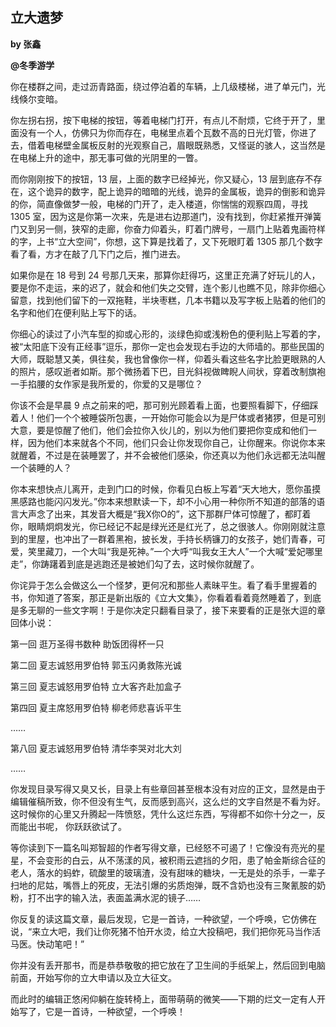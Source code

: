 ## 立大遗梦

**by 张鑫**

**@冬季游学**

你在楼群之间，走过沥青路面，绕过停泊着的车辆，上几级楼梯，进了单元门，光线倏尔变暗。

你左拐右拐，按下电梯的按钮，等着电梯门打开，有点儿不耐烦，它终于开了，里面没有一个人，仿佛只为你而存在，电梯里点着个瓦数不高的日光灯管，你进了去，借着电梯壁金属板反射的光观察自己，眉眼既熟悉，又怪诞的骇人，这当然是在电梯上升的途中，那无事可做的光阴里的一瞥。

而你刚刚按下的按钮，13 层，上面的数字已经掉光，你又疑心，13 层到底存不存在，这个诡异的数字，配上诡异的暗暗的光线，诡异的金属板，诡异的倒影和诡异的你，简直像做梦一般，电梯的门开了，走入楼道，你惴惴的观察四周，寻找 1305 室，因为这是你第一次来，先是进右边那道门，没有找到，你赶紧推开弹簧门又到另一侧，狭窄的走廊，你奋力仰着头，盯着门牌号，一扇门上贴着鬼画符样的字，上书“立大空间”，你想，这下算是找着了，又下死眼盯着 1305 那几个数字看了看，方才在敲了几下门之后，推门进去。

如果你是在 18 号到 24 号那几天来，那算你赶得巧，这里正充满了好玩儿的人，要是你不走运，来的迟了，就会和他们失之交臂，连个影儿也瞧不见，除非你细心留意，找到他们留下的一双拖鞋，半块枣糕，几本书籍以及写字板上贴着的他们的名字和他们在便利贴上写下的话。

你细心的读过了小汽车型的抑或心形的，淡绿色抑或浅粉色的便利贴上写着的字，被“太阳底下没有正经事”逗乐，那你一定也会发现右手边的大师墙的。那些民国的大师，既聪慧又美，俱往矣，我也曾像你一样，仰着头看这些名字比脸更眼熟的人的照片，感叹逝者如斯。那个微扬着下巴，目光斜视做睥睨人间状，穿着改制旗袍一手掐腰的女作家是我所爱的，你爱的又是哪位？

你该不会是早晨 9 点之前来的吧，那可别光顾着看上面，也要照看脚下，仔细踩着人！他们一个个被睡袋所包裹，一开始你可能会以为是尸体或者猪猡，但是可别大意，要是惊醒了他们，他们会拉你入伙儿的，别以为他们要把你变成和他们一样，因为他们本来就各个不同，他们只会让你发现你自己，让你醒来。你说你本来就醒着，不过是在装睡罢了，并不会被他们感染，你还真以为他们永远都无法叫醒一个装睡的人？

你本来想快点儿离开，走到门口的时候，你看见白板上写着“天大地大，愿你虽摸黑感路也能闪闪发光。”你本来想默读一下，却不小心用一种你所不知道的部落的语言大声念了出来，其发音大概是“我X你O的”，这下那群尸体可惊醒了，都盯着你，眼睛炯炯发光，你已经记不起是绿光还是红光了，总之很骇人。你刚刚就注意到的里屋，也冲出了一群着黑袍，披长发，手持长柄镰刀的女孩子，她们青春，可爱，笑里藏刀，一个大叫“我是死神。”一个大呼“叫我女王大人”一个大喊“爱妃哪里走”，你踌躇着到底是逃跑还是被她们勾了去，这时候你就醒了。

你诧异于怎么会做这么一个怪梦，更何况和那些人素昧平生。看了看手里握着的书，你知道了答案，那正是新出版的《立大文集》，你看着看着竟然睡着了，到底是多无聊的一些文字啊！于是你决定只翻看目录了，接下来要看的正是张大逗的章回体小说：

第一回 逛万圣得书数种 助饭团得杯一只

第二回 夏志诚怒用罗伯特 郭玉闪勇救陈光诚

第三回 夏志诚怒用罗伯特 立大客齐赴加盒子

第四回 夏主席怒用罗伯特 柳老师悲喜诉平生

…… 

第八回 夏志诚怒用罗伯特 清华李哭对北大刘

……

你发现目录写得又臭又长，目录上有些章回甚至根本没有对应的正文，显然是由于编辑催稿所致，你不但没有生气，反而感到高兴，这么烂的文字自然是不看为好。这时候你的心里又升腾起一阵愤怒，凭什么这烂东西，写得都不如你十分之一，反而能出书呢， 你跃跃欲试了。

等你读到下一篇名叫郑智超的作者写得文章，已经怒不可遏了！它像没有亮光的星星，不会变形的白云，从不荡漾的风，被积雨云遮挡的夕阳，患了帕金斯综合征的老人，落水的蚂蚱，硫酸里的玻璃渣，没有甜味的糖块，一无是处的杀手，一辈子扫地的尼姑，嘴唇上的死皮，无法引爆的劣质炮弹，既不含奶也没有三聚氰胺的奶粉，打不出字的输入法，表面盖满水泥的镜子……

你反复的读这篇文章，最后发现，它是一首诗，一种欲望，一个呼唤，它仿佛在说，“来立大吧，我们让你死猪不怕开水烫，给立大投稿吧，我们把你死马当作活马医。快动笔吧！”

你并没有丢开那书，而是恭恭敬敬的把它放在了卫生间的手纸架上，然后回到电脑前面，开始写你的立大申请以及立大征文。

而此时的编辑正悠闲仰躺在旋转椅上，面带萌萌的微笑——下期的烂文一定有人开始写了，它是一首诗，一种欲望，一个呼唤！